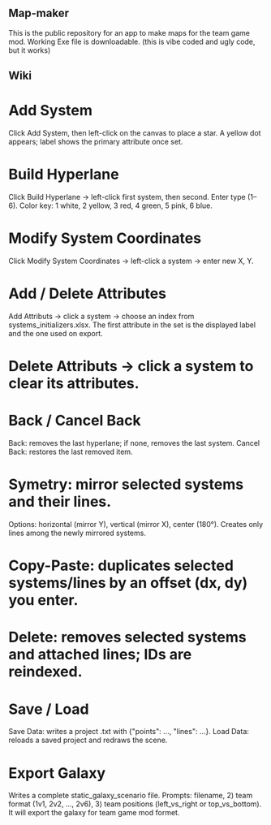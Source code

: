## Map-maker
This is the public repository for an app to make maps for the team game mod. Working Exe file is downloadable. (this is vibe coded and ugly code, but it works)

## Wiki

# Add System
Click Add System, then left-click on the canvas to place a star.
A yellow dot appears; label shows the primary attribute once set.

# Build Hyperlane
Click Build Hyperlane → left-click first system, then second.
Enter type (1–6). Color key: 1 white, 2 yellow, 3 red, 4 green, 5 pink, 6 blue.

# Modify System Coordinates
Click Modify System Coordinates → left-click a system → enter new X, Y.

# Add / Delete Attributes
Add Attributs → click a system → choose an index from systems_initializers.xlsx.
The first attribute in the set is the displayed label and the one used on export.

# Delete Attributs → click a system to clear its attributes.

# Back / Cancel Back
Back: removes the last hyperlane; if none, removes the last system.
Cancel Back: restores the last removed item.

# Symetry: mirror selected systems and their lines.
Options: horizontal (mirror Y), vertical (mirror X), center (180°).
Creates only lines among the newly mirrored systems.

# Copy-Paste: duplicates selected systems/lines by an offset (dx, dy) you enter.

# Delete: removes selected systems and attached lines; IDs are reindexed.

# Save / Load
Save Data: writes a project .txt with {"points": …, "lines": …}.
Load Data: reloads a saved project and redraws the scene.

# Export Galaxy
Writes a complete static_galaxy_scenario file.
Prompts:
filename, 2) team format (1v1, 2v2, …, 2v6), 3) team positions (left_vs_right or top_vs_bottom).
It will export the galaxy for team game mod formet.
